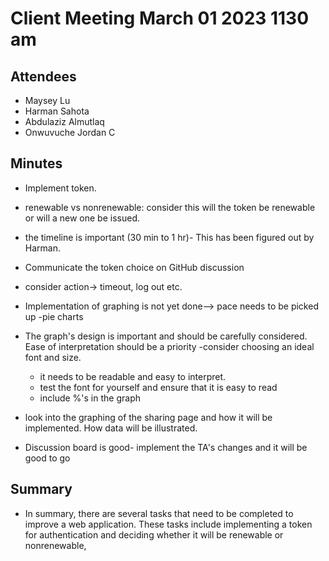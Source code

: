 # Client Meeting March 01 2023 1130 am

## Attendees

- Maysey Lu
- Harman Sahota
- Abdulaziz Almutlaq
- Onwuvuche Jordan C

## Minutes

- Implement token.
- renewable vs nonrenewable: consider this will the token be renewable or will a new one be issued.
- the timeline is important (30 min to 1 hr)- This has been figured out by Harman.
- Communicate the token choice on GitHub discussion
- consider action-> timeout, log out etc.
- Implementation of graphing is not yet done--> pace needs to be picked up
	-pie charts
- The graph's design is important and should be carefully considered. Ease of interpretation should be a priority
	-consider choosing an ideal font and size.
	- it needs to be readable and easy to interpret.
	- test the font for yourself and ensure that it is easy to read
    - include %'s in the graph
- look into the graphing of the sharing page and how it will be implemented. How data will be illustrated.

- Discussion board is good- implement the TA's changes and it will be good to go	



## Summary

- In summary, there are several tasks that need to be completed to improve a web application. These tasks include implementing a token for authentication and deciding whether it will be renewable or nonrenewable,